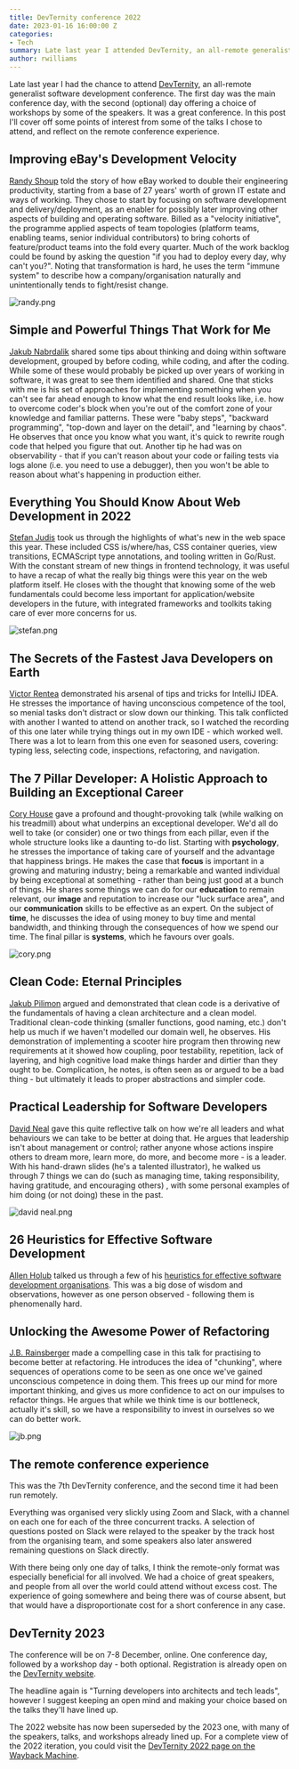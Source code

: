 ```yaml
---
title: DevTernity conference 2022
date: 2023-01-16 16:00:00 Z
categories:
- Tech
summary: Late last year I attended DevTernity, an all-remote generalist software development conference. In this post I'll cover off some points of interest from some of the talks I chose to attend, and reflect on the remote conference experience.
author: rwilliams
---
```


Late last year I had the chance to attend [DevTernity](https://devternity.com), an all-remote generalist software development conference. The first day was the main conference day, with the second (optional) day offering a choice of workshops by some of the speakers. It was a great conference. In this post I'll cover off some points of interest from some of the talks I chose to attend, and reflect on the remote conference experience.

## Improving eBay's Development Velocity

[Randy Shoup](https://twitter.com/randyshoup) told the story of how eBay worked to double their engineering productivity, starting from a base of 27 years' worth of grown IT estate and ways of working. They chose to start by focusing on software development and delivery/deployment, as an enabler for possibly later improving other aspects of building and operating software.  Billed as a "velocity initiative", the programme applied aspects of team topologies (platform teams, enabling teams, senior individual contributors) to bring cohorts of feature/product teams into the fold every quarter. Much of the work backlog could be found by asking the question "if you had to deploy every day, why can't you?". Noting that transformation is hard, he uses the term "immune system" to describe how a company/organisation naturally and unintentionally tends to fight/resist change.

![randy.png](/uploads/randy.png)

## Simple and Powerful Things That Work for Me

[Jakub Nabrdalik](https://twitter.com/jnabrdalik) shared some tips about thinking and doing within software development, grouped by before coding, while coding, and after the coding. While some of these would probably be picked up over years of working in software, it was great to see them identified and shared. One that sticks with me is his set of approaches for  implementing something when you can't see far ahead enough to know what the end result looks like, i.e. how to overcome coder's block when you're out of the comfort zone of your knowledge and familiar patterns. These were "baby steps", "backward programming", "top-down and layer on the detail", and "learning by chaos". He observes that once you know what you want, it's quick to rewrite rough code that helped you figure that out. Another tip he had was on observability - that if you can't reason about your code or failing tests via logs alone (i.e. you need to use a debugger), then you won't be able to reason about what's happening in production either.

## Everything You Should Know About Web Development in 2022

[Stefan Judis](https://twitter.com/stefanjudis) took us through the highlights of what's new in the web space this year. These included CSS is/where/has, CSS container queries, view transitions, ECMAScript type annotations, and tooling written in Go/Rust. With the constant stream of new things in frontend technology, it was useful to have a recap of what the really big things were this year on the web platform itself. He closes with the thought that knowing some of the web fundamentals could become less important for application/website developers in the future, with integrated frameworks and toolkits taking care of ever more concerns for us.

![stefan.png](/uploads/stefan.png)

## The Secrets of the Fastest Java Developers on Earth

[Victor Rentea](https://twitter.com/VictorRentea) demonstrated his arsenal of tips and tricks for IntelliJ IDEA. He stresses the importance of having unconscious competence of the tool, so menial tasks don't distract or slow down our thinking. This talk conflicted with another I wanted to attend on another track, so I watched the recording of this one later while trying things out in my own IDE - which worked well. There was a lot to learn from this one even for seasoned users, covering: typing less, selecting code, inspections, refactoring, and navigation.

## The 7 Pillar Developer: A Holistic Approach to Building an Exceptional Career

[Cory House](https://twitter.com/housecor) gave a profound and thought-provoking talk (while walking on his treadmill) about what underpins an exceptional developer. We'd all do well to take (or consider) one or two things from each pillar, even if the whole structure looks like a daunting to-do list. Starting with **psychology**, he stresses the importance of taking care of yourself and the advantage that happiness brings. He makes the case that **focus** is important in a growing and maturing industry; being a remarkable and wanted individual by being exceptional at something - rather than being just good at a bunch of things. He shares some things we can do for our **education** to remain relevant, our **image** and reputation to increase our "luck surface area", and our **communication** skills to be effective as an expert. On the subject of **time**, he discusses the idea of using money to buy time and mental bandwidth, and thinking through the consequences of how we spend our time. The final pillar is **systems**, which he favours over goals.

![cory.png](/uploads/cory.png)

## Clean Code: Eternal Principles

[Jakub Pilimon](https://twitter.com/jakubpilimon) argued and demonstrated that clean code is a derivative of the fundamentals of having a clean architecture and a clean model. Traditional clean-code thinking (smaller functions, good naming, etc.) don't help us much if we haven't modelled our domain well, he observes. His demonstration of implementing a scooter hire program then throwing new requirements at it showed how coupling, poor testability, repetition, lack of layering, and high cognitive load make things harder and dirtier than they ought to be. Complication, he notes, is often seen as or argued to be a bad thing - but ultimately it leads to proper abstractions and simpler code.

## Practical Leadership for Software Developers

[David Neal](https://twitter.com/reverentgeek) gave this quite reflective talk on how we're all leaders and what behaviours we can take to be better at doing that. He argues that leadership isn't about management or control; rather anyone whose actions inspire others to dream more, learn more, do more, and become more - is a leader. With his hand-drawn slides (he's a talented illustrator), he walked us through 7 things we can do (such as managing time, taking responsibility, having gratitude, and encouraging others) , with some personal examples of him doing (or not doing) these in the past.

![david neal.png](/uploads/david%20neal.png)

## 26 Heuristics for Effective Software Development

[Allen Holub](https://twitter.com/allenholub) talked us through a few of his [heuristics for effective software development organisations](https://holub.com/heuristics). This was a big dose of wisdom and observations, however as one person observed - following them is phenomenally hard.

## Unlocking the Awesome Power of Refactoring

[J.B. Rainsberger](https://twitter.com/jbrains) made a compelling case in this talk for practising to become better at refactoring. He introduces the idea of "chunking", where sequences of operations come to be seen as one once we've gained unconscious competence in doing them. This frees up our mind for more important thinking, and gives us more confidence to act on our impulses to refactor things. He argues that while we think time is our bottleneck, actually it's skill, so we have a responsibility to invest in ourselves so we can do better work.

![jb.png](/uploads/jb.png)

## The remote conference experience

This was the 7th DevTernity conference, and the second time it had been run remotely.

Everything was organised very slickly using Zoom and Slack, with a channel on each one for each of the three concurrent tracks. A selection of questions posted on Slack were relayed to the speaker by the track host from the organising team, and some speakers also later answered remaining questions on Slack directly.

With there being only one day of talks, I think the remote-only format was especially beneficial for all involved. We had a choice of great speakers, and people from all over the world could attend without excess cost. The experience of going somewhere and being there was of course absent, but that would have a disproportionate cost for a short conference in any case.

## DevTernity 2023

The conference will be on 7-8 December, online. One conference day, followed by a workshop day - both optional. Registration is already open on the [DevTernity website](https://devternity.com).

The headline again is "Turning developers into architects and tech leads", however I suggest keeping an open mind and making your choice based on the talks they'll have lined up.

The 2022 website has now been superseded by the 2023 one, with many of the speakers, talks, and workshops already lined up. For a complete view of the 2022 iteration, you could visit the [DevTernity 2022 page on the Wayback Machine](http://web.archive.org/web/20221128060607/https://devternity.com/).
